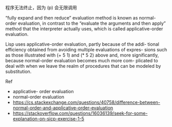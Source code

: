 程序无法终止，因为 (p) 会无限调用

“fully expand and then reduce” evaluation method is known as normal-order evaluation, in contrast to the “evaluate the arguments and then apply” method that the interpreter actually uses, which is called applicative-order evaluation.

Lisp uses applicative-order evaluation, partly because of the addi- tional efficiency obtained from avoiding multiple evaluations of expres- sions such as those illustrated with (+ 5 1) and (* 5 2) above and, more significantly, because normal-order evaluation becomes much more com- plicated to deal with when we leave the realm of procedures that can be modeled by substitution.

Ref
- applicative- order evaluation
- normal-order evaluation
- https://cs.stackexchange.com/questions/40758/difference-between-normal-order-and-applicative-order-evaluation
- https://stackoverflow.com/questions/16036139/seek-for-some-explanation-on-sicp-exercise-1-5
